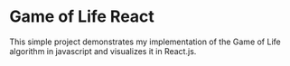 # Game of Life React

This simple project demonstrates my implementation of the Game of Life algorithm in javascript and visualizes it in React.js.

